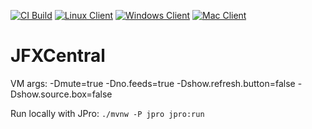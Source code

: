 [![CI Build](https://github.com/dlemmermann/jfxcentral/actions/workflows/ci-build.yml/badge.svg)](https://github.com/dlemmermann/jfxcentral/actions/workflows/ci-build.yml)
[![Linux Client](https://github.com/dlemmermann/jfxcentral/actions/workflows/build-linux-client.yml/badge.svg)](https://github.com/dlemmermann/jfxcentral/actions/workflows/build-linux-client.yml)
[![Windows Client](https://github.com/dlemmermann/jfxcentral/actions/workflows/build-windows-client.yml/badge.svg)](https://github.com/dlemmermann/jfxcentral/actions/workflows/build-windows-client.yml)
[![Mac Client](https://github.com/dlemmermann/jfxcentral/actions/workflows/build-mac-client.yml/badge.svg)](https://github.com/dlemmermann/jfxcentral/actions/workflows/build-mac-client.yml)

# JFXCentral

VM args: -Dmute=true -Dno.feeds=true -Dshow.refresh.button=false -Dshow.source.box=false

Run locally with JPro: `./mvnw -P jpro jpro:run`
